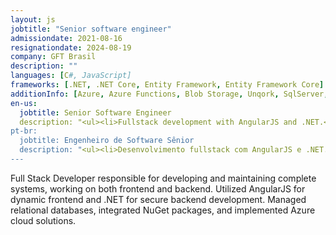 ```yaml
---
layout: js
jobtitle: "Senior software engineer"
admissiondate: 2021-08-16
resignationdate: 2024-08-19
company: GFT Brasil
description: ""
languages: [C#, JavaScript]
frameworks: [.NET, .NET Core, Entity Framework, Entity Framework Core]
additionInfo: [Azure, Azure Functions, Blob Storage, Unqork, SqlServer, GIT, Design Patterns, Threads, Oracle, unit testing]
en-us:
  jobtitle: Senior Software Engineer
  description: "<ul><li>Fullstack development with AngularJS and .NET.</li><li>Implemented Azure-based cloud solutions (Functions, Blob Storage, SQL DBs).</li><li>Created scalable ingestion systems using event-driven architecture.</li><li>Developed unit-tested, thread-safe code with high maintainability.</li></ul>"
pt-br:
  jobtitle: Engenheiro de Software Sênior
  description: "<ul><li>Desenvolvimento fullstack com AngularJS e .NET.</li><li>Soluções em nuvem baseadas em Azure (Funções, Armazenamento de Blobs, Bancos de Dados SQL).</li><li>Sistemas de ingestão escaláveis ​​utilizando arquitetura orientada a eventos.</li><li>Código thread-safe, testado em unidades e com alta manutenibilidade.</li></ul>"
---
```


Full Stack Developer responsible for developing and maintaining complete systems, working on both frontend and backend. Utilized AngularJS for dynamic frontend and .NET for secure backend development. Managed relational databases, integrated NuGet packages, and implemented Azure cloud solutions.
